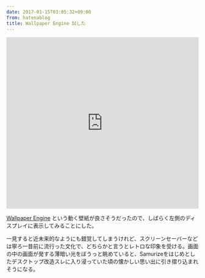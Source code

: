 ```yaml
---
date: 2017-01-15T03:05:32+09:00
from: hatenablog
title: Wallpaper Engine 試した
---
```


<iframe src="https://player.vimeo.com/video/199467912" width="100%" height="450" frameborder="0" webkitallowfullscreen mozallowfullscreen allowfullscreen></iframe>


<p><a href="http://store.steampowered.com/app/431960/">Wallpaper Engine</a> という動く壁紙が良さそうだったので、しばらく左側のディスプレイに表示してみることにした。</p>

<p>一見すると近未来的なようにも錯覚してしまうけれど、スクリーンセーバーなどは寧ろ一昔前に流行った文化で、どちらかと言うとレトロな印象を受ける。画面の中の画面が発する薄暗い光をぼうっと眺めていると、Samurizeをはじめとしたデスクトップ改造スレに入り浸っていた頃の懐かしい思い出に引き摺り込まれそうになる。</p>

